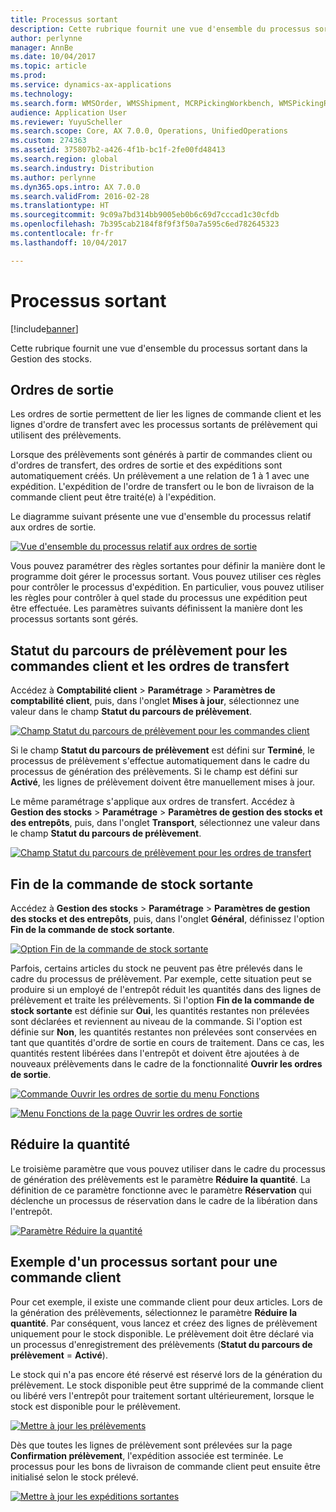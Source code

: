 ```yaml
---
title: Processus sortant
description: Cette rubrique fournit une vue d'ensemble du processus sortant dans la Gestion des stocks.
author: perlynne
manager: AnnBe
ms.date: 10/04/2017
ms.topic: article
ms.prod: 
ms.service: dynamics-ax-applications
ms.technology: 
ms.search.form: WMSOrder, WMSShipment, MCRPickingWorkbench, WMSPickingRegistration, CustomFilterGroup
audience: Application User
ms.reviewer: YuyuScheller
ms.search.scope: Core, AX 7.0.0, Operations, UnifiedOperations
ms.custom: 274363
ms.assetid: 375807b2-a426-4f1b-bc1f-2fe00fd48413
ms.search.region: global
ms.search.industry: Distribution
ms.author: perlynne
ms.dyn365.ops.intro: AX 7.0.0
ms.search.validFrom: 2016-02-28
ms.translationtype: HT
ms.sourcegitcommit: 9c09a7bd314bb9005eb0b6c69d7cccad1c30cfdb
ms.openlocfilehash: 7b395cab2184f8f9f3f50a7a595c6ed782645323
ms.contentlocale: fr-fr
ms.lasthandoff: 10/04/2017

---
```


# <a name="outbound-process"></a>Processus sortant

[!include[banner](../includes/banner.md)]

Cette rubrique fournit une vue d'ensemble du processus sortant dans la Gestion des stocks.

## <a name="output-orders"></a>Ordres de sortie

Les ordres de sortie permettent de lier les lignes de commande client et les lignes d'ordre de transfert avec les processus sortants de prélèvement qui utilisent des prélèvements.

Lorsque des prélèvements sont générés à partir de commandes client ou d'ordres de transfert, des ordres de sortie et des expéditions sont automatiquement créés. Un prélèvement a une relation de 1 à 1 avec une expédition. L'expédition de l'ordre de transfert ou le bon de livraison de la commande client peut être traité(e) à l'expédition. 

Le diagramme suivant présente une vue d'ensemble du processus relatif aux ordres de sortie. 

[![Vue d'ensemble du processus relatif aux ordres de sortie](./media/outbound-order.png)](./media/outbound-order.png)

Vous pouvez paramétrer des règles sortantes pour définir la manière dont le programme doit gérer le processus sortant. Vous pouvez utiliser ces règles pour contrôler le processus d'expédition. En particulier, vous pouvez utiliser les règles pour contrôler à quel stade du processus une expédition peut être effectuée. Les paramètres suivants définissent la manière dont les processus sortants sont gérés.

## <a name="picking-route-status-for-sales-and-transfer-orders"></a>Statut du parcours de prélèvement pour les commandes client et les ordres de transfert 

Accédez à **Comptabilité client** \> **Paramétrage** \> **Paramètres de comptabilité client**, puis, dans l'onglet **Mises à jour**, sélectionnez une valeur dans le champ **Statut du parcours de prélèvement**.

[![Champ Statut du parcours de prélèvement pour les commandes client](./media/picking-route-status-sales-order.png)](./media/picking-route-status-sales-order.png)

Si le champ **Statut du parcours de prélèvement** est défini sur **Terminé**, le processus de prélèvement s'effectue automatiquement dans le cadre du processus de génération des prélèvements. Si le champ est défini sur **Activé**, les lignes de prélèvement doivent être manuellement mises à jour.

Le même paramétrage s'applique aux ordres de transfert. Accédez à **Gestion des stocks** \> **Paramétrage** \> **Paramètres de gestion des stocks et des entrepôts**, puis, dans l'onglet **Transport**, sélectionnez une valeur dans le champ **Statut du parcours de prélèvement**.

[![Champ Statut du parcours de prélèvement pour les ordres de transfert](./media/picking-route-status-transfer-order.png)](./media/picking-route-status-transfer-order.png)

## <a name="end-output-inventory-orders"></a>Fin de la commande de stock sortante

Accédez à **Gestion des stocks** \> **Paramétrage** \> **Paramètres de gestion des stocks et des entrepôts**, puis, dans l'onglet **Général**, définissez l'option **Fin de la commande de stock sortante**.

[![Option Fin de la commande de stock sortante](./media//end-output-inventory-order.png)](./media//end-output-inventory-order.png)

Parfois, certains articles du stock ne peuvent pas être prélevés dans le cadre du processus de prélèvement. Par exemple, cette situation peut se produire si un employé de l'entrepôt réduit les quantités dans des lignes de prélèvement et traite les prélèvements. Si l'option **Fin de la commande de stock sortante** est définie sur **Oui**, les quantités restantes non prélevées sont déclarées et reviennent au niveau de la commande. Si l'option est définie sur **Non**, les quantités restantes non prélevées sont conservées en tant que quantités d'ordre de sortie en cours de traitement. Dans ce cas, les quantités restent libérées dans l'entrepôt et doivent être ajoutées à de nouveaux prélèvements dans le cadre de la fonctionnalité **Ouvrir les ordres de sortie**.

[![Commande Ouvrir les ordres de sortie du menu Fonctions](./media/open-output-order.png)](./media/open-output-order.png)

[![Menu Fonctions de la page Ouvrir les ordres de sortie](./media/open-output-order-function.png)](./media/open-output-order-function.png)

## <a name="reduce-quantity"></a>Réduire la quantité

Le troisième paramètre que vous pouvez utiliser dans le cadre du processus de génération des prélèvements est le paramètre **Réduire la quantité**. La définition de ce paramètre fonctionne avec le paramètre **Réservation** qui déclenche un processus de réservation dans le cadre de la libération dans l'entrepôt.

[![Paramètre Réduire la quantité](./media/reduce-quantity.png)](./media/reduce-quantity.png)

## <a name="example-of-an-outbound-process-for-a-sales-order"></a>Exemple d'un processus sortant pour une commande client

Pour cet exemple, il existe une commande client pour deux articles. Lors de la génération des prélèvements, sélectionnez le paramètre **Réduire la quantité**. Par conséquent, vous lancez et créez des lignes de prélèvement uniquement pour le stock disponible. Le prélèvement doit être déclaré via un processus d'enregistrement des prélèvements (**Statut du parcours de prélèvement** = **Activé**).

Le stock qui n'a pas encore été réservé est réservé lors de la génération du prélèvement. Le stock disponible peut être supprimé de la commande client ou libéré vers l'entrepôt pour traitement sortant ultérieurement, lorsque le stock est disponible pour le prélèvement.

[![Mettre à jour les prélèvements](./media/update-picking-list.png)](./media/update-picking-list.png)

Dès que toutes les lignes de prélèvement sont prélevées sur la page **Confirmation prélèvement**, l'expédition associée est terminée. Le processus pour les bons de livraison de commande client peut ensuite être initialisé selon le stock prélevé.

[![Mettre à jour les expéditions sortantes](./media/outbound-shipments.png)](./media/outbound-shipments.png)


